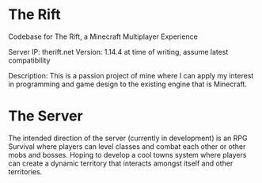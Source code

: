 # The Rift
Codebase for The Rift, a Minecraft Multiplayer Experience

Server IP: therift.net
Version: 1.14.4 at time of writing, assume latest compatibility

Description: This is a passion project of mine where I can apply my interest in programming and game design to the existing engine that is Minecraft.

# The Server
The intended direction of the server (currently in development) is an RPG Survival where players can level classes and combat each other or other mobs and bosses. Hoping to develop a cool towns system where players can create a dynamic territory that interacts amongst itself and other territories.
